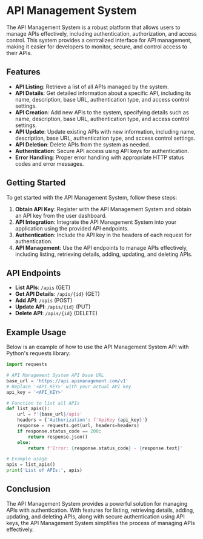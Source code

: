 # API Management System

The API Management System is a robust platform that allows users to manage APIs effectively, including authentication, authorization, and access control. This system provides a centralized interface for API management, making it easier for developers to monitor, secure, and control access to their APIs.

## Features

- **API Listing**: Retrieve a list of all APIs managed by the system.
- **API Details**: Get detailed information about a specific API, including its name, description, base URL, authentication type, and access control settings.
- **API Creation**: Add new APIs to the system, specifying details such as name, description, base URL, authentication type, and access control settings.
- **API Update**: Update existing APIs with new information, including name, description, base URL, authentication type, and access control settings.
- **API Deletion**: Delete APIs from the system as needed.
- **Authentication**: Secure API access using API keys for authentication.
- **Error Handling**: Proper error handling with appropriate HTTP status codes and error messages.

## Getting Started

To get started with the API Management System, follow these steps:

1. **Obtain API Key**: Register with the API Management System and obtain an API key from the user dashboard.
2. **API Integration**: Integrate the API Management System into your application using the provided API endpoints.
3. **Authentication**: Include the API key in the headers of each request for authentication.
4. **API Management**: Use the API endpoints to manage APIs effectively, including listing, retrieving details, adding, updating, and deleting APIs.

## API Endpoints

- **List APIs**: `/apis` (GET)
- **Get API Details**: `/apis/{id}` (GET)
- **Add API**: `/apis` (POST)
- **Update API**: `/apis/{id}` (PUT)
- **Delete API**: `/apis/{id}` (DELETE)

## Example Usage

Below is an example of how to use the API Management System API with Python's requests library:

```python
import requests

# API Management System API base URL
base_url = 'https://api.apimanagement.com/v1'
# Replace '<API_KEY>' with your actual API key
api_key = '<API_KEY>'

# Function to list all APIs
def list_apis():
    url = f'{base_url}/apis'
    headers = {'Authorization': f'ApiKey {api_key}'}
    response = requests.get(url, headers=headers)
    if response.status_code == 200:
        return response.json()
    else:
        return f'Error: {response.status_code} - {response.text}'

# Example usage
apis = list_apis()
print('List of APIs:', apis)
```

## Conclusion

The API Management System provides a powerful solution for managing APIs with authentication. With features for listing, retrieving details, adding, updating, and deleting APIs, along with secure authentication using API keys, the API Management System simplifies the process of managing APIs effectively.
